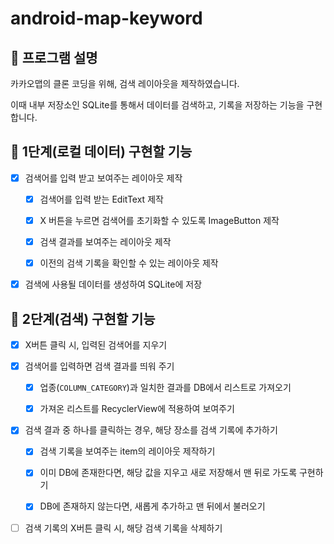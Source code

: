 # android-map-keyword

## 📄 프로그램 설명

카카오맵의 클론 코딩을 위해, 검색 레이아웃을 제작하였습니다.

이때 내부 저장소인 SQLite를 통해서 데이터를 검색하고, 기록을 저장하는 기능을 구현합니다.

## 🎯 1단계(로컬 데이터) 구현할 기능

- [X] 검색어를 입력 받고 보여주는 레이아웃 제작

    - [X] 검색어를 입력 받는 EditText 제작

    - [X] X 버튼을 누르면 검색어를 초기화할 수 있도록 ImageButton 제작

    - [X] 검색 결과를 보여주는 레이아웃 제작

    - [X] 이전의 검색 기록을 확인할 수 있는 레이아웃 제작

- [X] 검색에 사용될 데이터를 생성하여 SQLite에 저장

## 🎯 2단계(검색) 구현할 기능

- [X] X버튼 클릭 시, 입력된 검색어를 지우기

- [X] 검색어를 입력하면 검색 결과를 띄워 주기

  - [X] 업종(`COLUMN_CATEGORY`)과 일치한 결과를 DB에서 리스트로 가져오기

  - [X] 가져온 리스트를 RecyclerView에 적용하여 보여주기

- [X] 검색 결과 중 하나를 클릭하는 경우, 해당 장소를 검색 기록에 추가하기

  - [X] 검색 기록을 보여주는 item의 레이아웃 제작하기

  - [X] 이미 DB에 존재한다면, 해당 값을 지우고 새로 저장해서 맨 뒤로 가도록 구현하기

  - [X] DB에 존재하지 않는다면, 새롭게 추가하고 맨 뒤에서 불러오기

- [ ] 검색 기록의 X버튼 클릭 시, 해당 검색 기록을 삭제하기